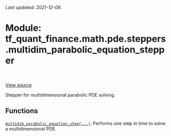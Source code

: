 <!--
This file is generated by a tool. Do not edit directly.
For open-source contributions the docs will be updated automatically.
-->

*Last updated: 2021-12-08.*

<div itemscope itemtype="http://developers.google.com/ReferenceObject">
<meta itemprop="name" content="tf_quant_finance.math.pde.steppers.multidim_parabolic_equation_stepper" />
<meta itemprop="path" content="Stable" />
</div>

# Module: tf_quant_finance.math.pde.steppers.multidim_parabolic_equation_stepper

<!-- Insert buttons and diff -->

<table class="tfo-notebook-buttons tfo-api" align="left">
</table>

<a target="_blank" href="https://github.com/google/tf-quant-finance/blob/master/tf_quant_finance/math/pde/steppers/multidim_parabolic_equation_stepper.py">View source</a>



Stepper for multidimensional parabolic PDE solving.



## Functions

[`multidim_parabolic_equation_step(...)`](../../../../tf_quant_finance/math/pde/steppers/douglas_adi/multidim_parabolic_equation_step.md): Performs one step in time to solve a multidimensional PDE.

